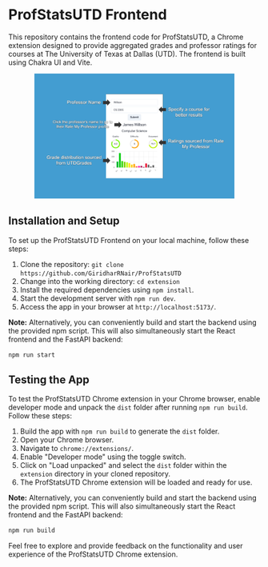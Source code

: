 # ProfStatsUTD Frontend

This repository contains the frontend code for ProfStatsUTD, a Chrome extension designed to provide aggregated grades and professor ratings for courses at The University of Texas at Dallas (UTD). The frontend is built using Chakra UI and Vite.

<p align="center">
  <img src="../assets/extension-screenshot-2.jpg" alt="Screenshot" width="400">
</p>

## Installation and Setup

To set up the ProfStatsUTD Frontend on your local machine, follow these steps:

1. Clone the repository: `git clone https://github.com/GiridharRNair/ProfStatsUTD`
2. Change into the working directory: `cd extension`
3. Install the required dependencies using `npm install`.
4. Start the development server with `npm run dev`.
5. Access the app in your browser at `http://localhost:5173/`.

**Note:** Alternatively, you can conveniently build and start the backend using the provided npm script. This will also simultaneously start the React frontend and the FastAPI backend:

```bash
npm run start
```

## Testing the App

To test the ProfStatsUTD Chrome extension in your Chrome browser, enable developer mode and unpack the `dist` folder after running `npm run build`. Follow these steps:

1. Build the app with `npm run build` to generate the `dist` folder.
2. Open your Chrome browser.
3. Navigate to `chrome://extensions/`.
4. Enable "Developer mode" using the toggle switch.
5. Click on "Load unpacked" and select the `dist` folder within the `extension` directory in your cloned repository.
6. The ProfStatsUTD Chrome extension will be loaded and ready for use.

**Note:** Alternatively, you can conveniently build and start the backend using the provided npm script. This will also simultaneously start the React frontend and the FastAPI backend:

```bash
npm run build
```


Feel free to explore and provide feedback on the functionality and user experience of the ProfStatsUTD Chrome extension.